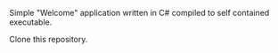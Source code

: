 Simple "Welcome" application written in C# compiled to self contained executable.

Clone this repository.
